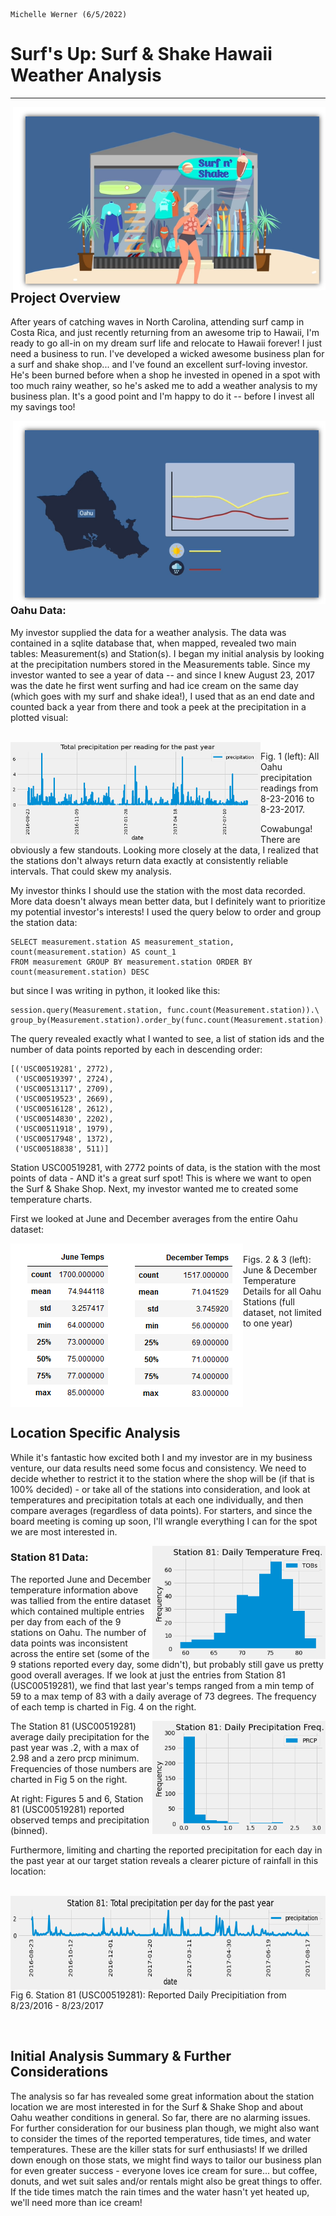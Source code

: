 
                                                                                           Michelle Werner (6/5/2022)
# Surf's Up: Surf & Shake Hawaii Weather Analysis
---

<!--![alt](resources/___.png)-->
<img src="https://github.com/miwermi/surfs-up/blob/main/graphics/Surf-n-Shake.png" align="right" width="500" height="293" alt ="graphic: Surf & Shake Shop">

## Project Overview

After years of catching waves in North Carolina, attending surf camp in Costa Rica, and just recently returning from an awesome trip to Hawaii, I'm ready to go all-in on my dream surf life and relocate to Hawaii forever!  I just need a business to run.  I've developed a wicked awesome business plan for a surf and shake shop... and I've found an excellent surf-loving investor. He's been burned before when a shop he invested in opened in a spot with too much rainy weather, so he's asked me to add a weather analysis to my business plan. It's a good point and I'm happy to do it -- before I invest all my savings too!

<img src="https://github.com/miwermi/surfs-up/blob/main/graphics/oahu-weather.png" align="right" width="500" height="293" alt ="graphic: Oahu Weather Graphic">

### Oahu Data:

My investor supplied the data for a weather analysis. The data was contained in a sqlite database that, when mapped, revealed two main tables: Measurement(s) and Station(s). I began my initial analysis by looking at the precipitation numbers stored in the Measurements table.  Since my investor wanted to see a year of data -- and since I knew August 23, 2017 was the date he first went surfing and had ice cream on the same day (which goes with my surf and shake idea!),  I used that as an end date and counted back a year from there and took a peek at the precipitation in a plotted visual: 

<br />
<img src="https://github.com/miwermi/surfs-up/blob/main/graphics/PrecipitationReadings.png" align="left" width="400" height="162" alt ="graphic: Oahu Rain, 1 Year">

Fig. 1 (left): All Oahu precipitation readings from 8-23-2016 to 8-23-2017.

Cowabunga! There are obviously a few standouts. Looking more closely at the data, I realized that the stations don't always return data exactly at consistently reliable intervals. That could skew my analysis. 
<br clear="all" />

My investor thinks I should use the station with the most data recorded. More data doesn't always mean better data, but I definitely want to prioritize my potential investor's interests! I used the query below to order and group the station data:

    SELECT measurement.station AS measurement_station, count(measurement.station) AS count_1 
    FROM measurement GROUP BY measurement.station ORDER BY count(measurement.station) DESC

but since I was writing in python, it looked like this:

    session.query(Measurement.station, func.count(Measurement.station)).\
    group_by(Measurement.station).order_by(func.count(Measurement.station).desc()).all()
    
The query revealed exactly what I wanted to see, a list of station ids and the number of data points reported by each in descending order:

    [('USC00519281', 2772),
     ('USC00519397', 2724),
     ('USC00513117', 2709),
     ('USC00519523', 2669),
     ('USC00516128', 2612),
     ('USC00514830', 2202),
     ('USC00511918', 1979),
     ('USC00517948', 1372),
     ('USC00518838', 511)]

Station USC00519281, with 2772 points of data, is the station with the most points of data - AND it's a great surf spot! This is where we want to open the Surf & Shake Shop.  Next, my investor wanted me to created some temperature charts.  

First we looked at June and December averages from the entire Oahu dataset:

<img src="https://github.com/miwermi/surfs-up/blob/main/graphics/JuneTemps.png" align="left" width="186" height="262" alt ="graphic: June Temps">
<img src="https://github.com/miwermi/surfs-up/blob/main/graphics/DecemberTemps.png" align="left" width="186" height="262" alt ="graphic: Dec Temps">

<br />
Figs. 2 & 3 (left): June & December Temperature Details for all Oahu Stations (full dataset, not limited to one year)



<br clear="all" />

## Location Specific Analysis

While it's fantastic how excited both I and my investor are in my business venture, our data results need some focus and consistency.  We need to decide whether to restrict it to the station where the shop will be (if that is 100% decided) - or take all of the stations into consideration, and look at temperatures and precipitation totals at each one individually, and then compare averages (regardless of data points).  For starters, and since the board meeting is coming up soon, I'll wrangle everything I can for the spot we are most interested in.


<img src="https://github.com/miwermi/surfs-up/blob/main/graphics/Station81-TobsFreq.png" align="right" width="277" height="181" alt ="graphic: Station 81 Temp Frequencies">

### Station 81 Data:

The reported June and December temperature information above was tallied from the entire dataset which contained multiple entries per day from each of the 9 stations on Oahu. The number of data points was inconsistent across the entire set (some of the 9 stations reported every day, some didn't), but probably still gave us pretty good overall averages.  If we look at just the entries from Station 81 (USC00519281), we find that last year's temps ranged from a min temp of 59 to a max temp of 83 with a daily average of 73 degrees. The frequency of each temp is charted in Fig. 4 on the right.

<img src="https://github.com/miwermi/surfs-up/blob/main/graphics/Station81-PrcpFreq.png" align="right" width="277" height="181" alt ="graphic: Station 81 Precipitation Frequencies">

The Station 81 (USC00519281) average daily precipitation for the past year was .2, with a max of 2.98 and a zero prcp minimum. Frequencies of those numbers are charted in Fig 5 on the right.

At right: Figures 5 and 6, Station 81 (USC00519281) reported observed temps and precipitation (binned).

Furthermore, limiting and charting the reported precipitation for each day in the past year at our target station reveals a clearer picture of rainfall in this location:

<br clear="all" />
<img src="https://github.com/miwermi/surfs-up/blob/main/graphics/Precipitation81.png" align="left" width="636" height="150" alt ="graphic: Station 81 Precipitation">

Fig 6. Station 81 (USC00519281): Reported Daily Precipitiation from 8/23/2016 - 8/23/2017

<br clear="all" />

## Initial Analysis Summary & Further Considerations

The analysis so far has revealed some great information about the station location we are most interested in for the Surf & Shake Shop and about Oahu weather conditions in general.  So far, there are no alarming issues.  For further consideration for our business plan though, we might also want to consider the times of the reported temperatures, tide times, and water temperatures.  These are the killer stats for surf enthusiasts!  If we drilled down enough on those stats, we might find ways to tailor our business plan for even greater success - everyone loves ice cream for sure... but coffee, donuts, and wet suit sales and/or rentals might also be great things to offer.  If the tide times match the rain times and the water hasn't yet heated up, we'll need more than ice cream! 

